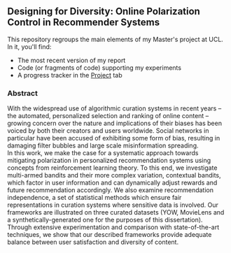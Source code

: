## Designing for Diversity: Online Polarization Control in Recommender Systems

This repository regroups the main elements of my Master's project at UCL.\
In it, you'll find:
* The most recent version of my report
* Code (or fragments of code) supporting my experiments
* A progress tracker in the [Project](https://github.com/nicolasward/PolarizationMitigation/projects) tab

### Abstract
With the widespread use of algorithmic curation systems in recent years – the automated, personalized selection and ranking of online content – growing concern over the nature and implications of their biases has been voiced by both their creators and users worldwide. Social networks in particular have been accused of exhibiting some form of bias, resulting in damaging filter bubbles and large scale misinformation spreading. \
In this work, we make the case for a systematic approach towards mitigating polarization in personalized recommendation systems using concepts from reinforcement learning theory. To this end, we investigate multi-armed bandits and their more complex variation, contextual bandits, which factor in user information and can dynamically adjust rewards and future recommendation accordingly. We also examine recommendation independence, a set of statistical methods which ensure fair representations in curation systems where sensitive data is involved. Our frameworks are illustrated on three curated datasets (YOW, MovieLens and a synthetically-generated one for the purposes of this dissertation). \
Through extensive experimentation and comparison with state-of-the-art techniques, we show that our described frameworks provide adequate balance between user satisfaction and diversity of content.
